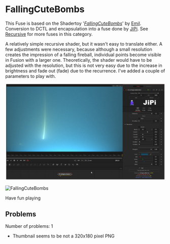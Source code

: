 # FallingCuteBombs

This Fuse is based on the Shadertoy '_[FallingCuteBombs](https://www.shadertoy.com/view/ldy3Rw)_' by [Emil](https://www.shadertoy.com/user/Emil). Conversion to DCTL and encapsulation into a fuse done by [JiPi](../../Site/Profiles/JiPi.md). See [Recursive](README.md) for more fuses in this category.

<!-- +++ DO NOT REMOVE THIS COMMENT +++ DO NOT ADD OR EDIT ANY TEXT BEFORE THIS LINE +++ IT WOULD BE A REALLY BAD IDEA +++ -->

A relatively simple recursive shader, but it wasn't easy to translate either. A few adjustments were necessary, because although a small resolution creates the impression of a falling fireball, individual points become visible in Fusion with a larger one. Theoretically, the shader would have to be adjusted with the resolution, but this is not very easy due to the increase in brightness and fade out (fade) due to the recurrence.
I've added a couple of parameters to play with.

[![FallingCuteBombs](FallingCuteBombs.png)](FallingCuteBombs.fuse)

![FallingCuteBombs](https://user-images.githubusercontent.com/78935215/112716550-55065500-8ee7-11eb-8c67-a63abf1be8f7.gif)

Have fun playing

<!-- +++ DO NOT REMOVE THIS COMMENT +++ DO NOT EDIT ANY TEXT THAT COMES AFTER THIS LINE +++ TRUST ME: JUST DON'T DO IT +++ -->

## Problems

Number of problems: 1

- Thumbnail seems to be not a 320x180 pixel PNG



